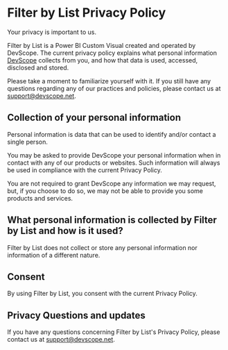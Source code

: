 # Filter by List Privacy Policy

Your privacy is important to us.

Filter by List is a Power BI Custom Visual created and operated by DevScope. The current privacy policy explains what personal information [DevScope](https://www.devscope.net/) collects from you, and how that data is used, accessed, disclosed and stored.

Please take a moment to familiarize yourself with it. If you still have any questions regarding any of our practices and policies, please contact us at support@devscope.net.

## Collection of your personal information

Personal information is data that can be used to identify and/or contact a single person.

You may be asked to provide DevScope your personal information when in contact with any of our products or websites. Such information will always be used in compliance with the current Privacy Policy.

You are not required to grant DevScope any information we may request, but, if you choose to do so, we may not be able to provide you some products and services.

## What personal information is collected by Filter by List and how is it used?

Filter by List does not collect or store any personal information nor information of a different nature.

## Consent

By using Filter by List, you consent with the current Privacy Policy.

## Privacy Questions and updates

If you have any questions concerning Filter by List&#39;s Privacy Policy, please contact us at support@devscope.net.
